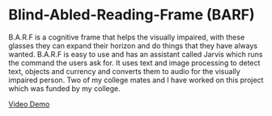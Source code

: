 # Blind-Abled-Reading-Frame (BARF)
B.A.R.F is a cognitive frame that helps the visually impaired, with these glasses they can expand their horizon and do things that they have always wanted. B.A.R.F is easy to use and has  an assistant called Jarvis which runs the command the users ask for. It uses text and image processing to detect text, objects and currency and converts them to audio for the visually impaired person. Two of my college mates and I have worked on this project which was funded by my college.

[Video Demo](https://drive.google.com/file/d/1tPDXGr1TeiVFCNE4Ggj-Iy87eWOx3T0J/view?usp=sharing)
